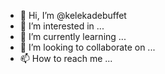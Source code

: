 - 👋 Hi, I’m @kelekadebuffet
- 👀 I’m interested in ...
- 🌱 I’m currently learning ...
- 💞️ I’m looking to collaborate on ...
- 📫 How to reach me ...

<!---
kelekadebuffet/kelekadebuffet is a ✨ special ✨ repository because its `README.md` (this file) appears on your GitHub profile.
You can click the Preview link to take a look at your changes.
--->
